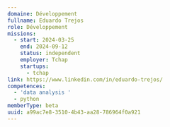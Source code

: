 ```yaml
---
domaine: Développement
fullname: Eduardo Trejos
role: Développement
missions:
  - start: 2024-03-25
    end: 2024-09-12
    status: independent
    employer: Tchap
    startups:
      - tchap
link: https://www.linkedin.com/in/eduardo-trejos/
competences:
  - 'data analysis '
  - python
memberType: beta
uuid: a99ac7e8-3510-4b43-aa28-786964f0a921
---
```

